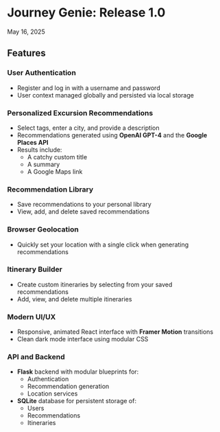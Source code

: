 # Journey Genie: Release 1.0

May 16, 2025

## Features

### User Authentication
- Register and log in with a username and password
- User context managed globally and persisted via local storage

### Personalized Excursion Recommendations
- Select tags, enter a city, and provide a description
- Recommendations generated using **OpenAI GPT-4** and the **Google Places API**
- Results include:
  - A catchy custom title
  - A summary
  - A Google Maps link

### Recommendation Library
- Save recommendations to your personal library
- View, add, and delete saved recommendations

### Browser Geolocation
- Quickly set your location with a single click when generating recommendations

### Itinerary Builder
- Create custom itineraries by selecting from your saved recommendations
- Add, view, and delete multiple itineraries

### Modern UI/UX
- Responsive, animated React interface with **Framer Motion** transitions
- Clean dark mode interface using modular CSS

### API and Backend
- **Flask** backend with modular blueprints for:
  - Authentication
  - Recommendation generation
  - Location services
- **SQLite** database for persistent storage of:
  - Users
  - Recommendations
  - Itineraries

